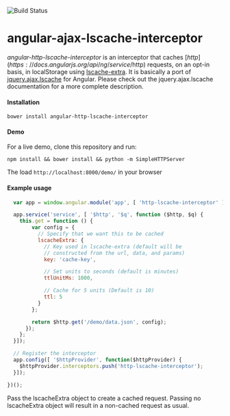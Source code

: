 ![Build Status](https://travis-ci.org/brophdawg11/angular-http-lscache-interceptor.svg?branch=master)

# angular-ajax-lscache-interceptor

*angular-http-lscache-interceptor* is an interceptor that caches [$http](https://docs.angularjs.org/api/ng/service/$http) requests, on an opt-in basis, in localStorage using [lscache-extra](https://github.com/brophdawg11/lscache-extra).  It is basically a port of [jquery.ajax.lscache](https://github.com/brophdawg11/jquery.ajax.lscache) for Angular.  Please check out the jquery.ajax.lscache documentation for a more complete description.

#### Installation

`bower install angular-http-lscache-interceptor`

#### Demo

For a live demo, clone this repository and run:

`npm install && bower install && python -m SimpleHTTPServer`

The load `http://localhost:8000/demo/` in your browser

#### Example usage

```javascript
  var app = window.angular.module('app', [ 'http-lscache-interceptor' ]);

  app.service('service', [ '$http', '$q', function ($http, $q) {
    this.get = function () {
        var config = {
          // Specify that we want this to be cached
          lscacheExtra: {
            // Key used in lscache-extra (default will be
            // constructed from the url, data, and params)
            key: 'cache-key',

            // Set units to seconds (default is minutes)
            ttlUnitMs: 1000,

            // Cache for 5 units (Default is 10)
            ttl: 5
          }
        };

        return $http.get('/demo/data.json', config);
      });
    };
  }]);

  // Register the interceptor
  app.config([ '$httpProvider', function($httpProvider) {
    $httpProvider.interceptors.push('http-lscache-interceptor');
  }]);

})();

```

Pass the lscacheExtra object to create a cached request. Passing no lscacheExtra object will result in a non-cached request as usual.
